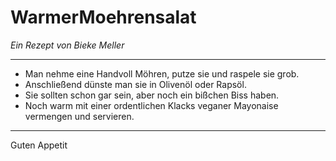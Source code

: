 # WarmerMoehrensalat

*Ein Rezept von Bieke Meller*

---

- Man nehme eine Handvoll Möhren, putze sie und raspele sie grob.
- Anschließend dünste man sie in Olivenöl oder Rapsöl.
- Sie sollten schon gar sein, aber noch ein bißchen Biss haben.
- Noch warm mit einer ordentlichen Klacks veganer Mayonaise vermengen und servieren.

---

Guten Appetit

